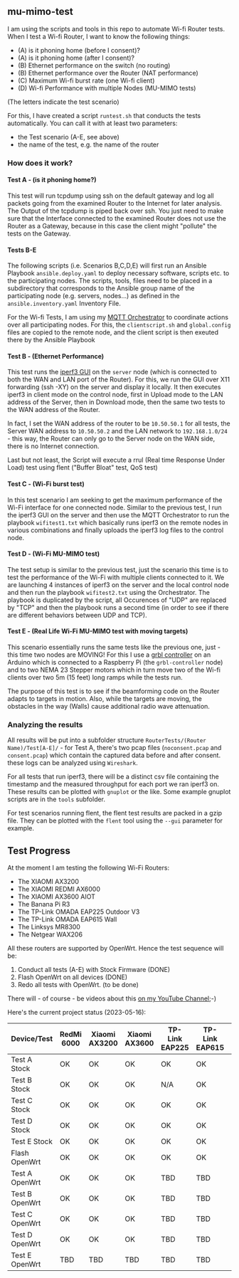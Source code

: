 ## mu-mimo-test

I am using the scripts and tools in this repo to automate Wi-fi Router tests. When I test a Wi-fi Router, I want to know the following things:

- (A) is it phoning home (before I consent)?
- (A) is it phoning home (after I consent)?
- (B) Ethernet performance on the switch (no routing)
- (B) Ethernet performance over the Router (NAT performance)
- (C) Maximum Wi-fi burst rate (one Wi-fi client)
- (D) Wi-fi Performance with multiple Nodes (MU-MIMO tests)

(The letters indicate the test scenario)

For this, I have created a script `runtest.sh` that conducts the tests automatically. You can call it with at least two parameters: 

- the Test scenario (A-E, see above)
- the name of the test, e.g. the name of the router

### How does it work?

#### Test A - (is it phoning home?)

This test will run tcpdump using ssh on the default gateway and log all packets going from the examined Router to the Internet for later analysis. The Output of the tcpdump is piped back over ssh. You just need to make sure that the Interface connected to the examined Router does not use the Router as a Gateway, because in this case the client might "pollute" the tests on the Gateway.

#### Tests B-E

The following scripts (i.e. Scenarios B,C,D,E) will first run an Ansible Playbook `ansible.deploy.yaml` to deploy necessary software, scripts etc. to the participating nodes. The scripts, tools, files need to be placed in a subdirectory that corresponds to the Ansible group name of the participating node (e.g. servers, nodes...) as defined in the `ansible.inventory.yaml` Inventory File.

For the Wi-fi Tests, I am using my [MQTT Orchestrator](https://github.com/onemarcfifty/MQTT-Orchestrate) to coordinate actions over all participating nodes. For this, the `clientscript.sh` and `global.config` files are copied to the remote node, and the client script is then exeuted there by the Ansible Playbook

#### Test B - (Ethernet Performance)

This test runs the [iperf3 GUI](https://github.com/onemarcfifty/iperf3-GUI) on the `server` node (which is connected to both the WAN and LAN port of the Router). For this, we run the GUI over X11 forwarding (ssh -XY) on the server and display it locally. It then executes iperf3 in client mode on the control node, first in Upload mode to the LAN address of the Server, then in Download mode, then the same two tests to the WAN address of the Router.

In fact, I set the WAN address of the router to be `10.50.50.1` for all tests, the Server WAN address to `10.50.50.2` and the LAN network to `192.168.1.0/24` - this way, the Router can only go to the Server node on the WAN side, there is no Internet connection.

Last but not least, the Script will execute a rrul (Real time Response Under Load) test using flent ("Buffer Bloat" test, QoS test)

#### Test C - (Wi-Fi burst test)

In this test scenario I am seeking to get the maximum performance of the Wi-Fi interface for one connected node. Similar to the previous test, I run the iperf3 GUI on the server and then use the MQTT Orchestrator to run the playbook `wifitest1.txt` which basically runs iperf3 on the remote nodes in various combinations and finally uploads the iperf3 log files to the control node.

#### Test D - (Wi-Fi MU-MIMO test)

The test setup is similar to the previous test, just the scenario this time is to test the performance of the Wi-Fi with multiple clients connected to it. We are launching 4 instances of iperf3 on the server and the local control node and then run the playbook `wifitest2.txt` using the Orchestrator. The playbook is duplicated by the script, all Occurences of "UDP" are replaced by "TCP" and then the playbook runs a second time (in order to see if there are different behaviors between UDP and TCP).

#### Test E - (Real Life Wi-Fi MU-MIMO test with moving targets)

This scenario essentially runs the same tests like the previous one, just - this time two nodes are MOVING! For this I use a [grbl controller](https://github.com/grbl/grbl) on an Arduino which is connected to a Raspberry Pi (the `grbl-controller` node) and to two NEMA 23 Stepper motors which in turn move two of the Wi-fi clients over two 5m (15 feet) long ramps while the tests run.

The purpose of this test is to see if the beamforming code on the Router adapts to targets in motion. Also, while the targets are moving, the obstacles in the way (Walls) cause additional radio wave attenuation.

### Analyzing the results

All results will be put into a subfolder structure `RouterTests/(Router Name)/Test[A-E]/` - for Test A, there's two pcap files (`noconsent.pcap` and `consent.pcap`) which contain the captured data before and after consent. these logs can be analyzed using `Wireshark`. 

For all tests that run iperf3, there will be a distinct csv file containing the timestamp and the measured throughput for each port we ran iperf3 on. These results can be plotted with `gnuplot` or the like. Some example gnuplot scripts are in the `tools` subfolder.

For test scenarios running flent, the flent test results are packed in a gzip file. They can be plotted with the `flent` tool using the `--gui` parameter for example.

## Test Progress

At the moment I am testing the following Wi-Fi Routers:

- The XIAOMI AX3200
- The XIAOMI REDMI AX6000
- The XIAOMI AX3600 AIOT
- The Banana Pi R3
- The TP-Link OMADA EAP225 Outdoor V3
- The TP-Link OMADA EAP615 Wall
- The Linksys MR8300
- The Netgear WAX206

All these routers are supported by OpenWrt. Hence the test sequence will be:

1. Conduct all tests (A-E) with Stock Firmware (DONE)
2. Flash OpenWrt on all devices (DONE)
3. Redo all tests with OpenWrt. (to be done)

There will - of course - be videos about this [on my YouTube Channel](https://www.youtube.com/c/onemarcfifty);-)

Here's the current project status (2023-05-16):

| Device/Test    | RedMi 6000 | Xiaomi AX3200 | Xiaomi AX3600 | TP-Link EAP225 | TP-Link EAP615 | Linksys MR8300 | Banana Pi R3 | WAX206 |
|----------------|------------|---------------|---------------|----------------|----------------|----------------|--------------|--------|
| Test A Stock   | OK         | OK            | OK            | OK             | OK             | OK             | N/A          | OK     |
| Test B Stock   | OK         | OK            | OK            | N/A            | OK             | OK             | N/A          | OK     |
| Test C Stock   | OK         | OK            | OK            | OK             | OK             | OK             | N/A          | OK     |
| Test D Stock   | OK         | OK            | OK            | OK             | OK             | OK             | N/A          | OK     |
| Test E Stock   | OK         | OK            | OK            | OK             | OK             | OK             | N/A          | OK     |
| Flash OpenWrt  | OK         | OK            | OK            | OK             | OK             | OK             | OK           | OK     |
| Test A OpenWrt | OK         | OK            | OK            | TBD            | TBD            | OK             | OK           | OK     |
| Test B OpenWrt | OK         | OK            | OK            | TBD            | TBD            | OK             | OK           | OK     |
| Test C OpenWrt | OK         | OK            | OK            | TBD            | TBD            | OK             | OK           | OK     |
| Test D OpenWrt | OK         | OK            | OK            | TBD            | TBD            | OK             | OK           | OK     |
| Test E OpenWrt | TBD        | TBD           | TBD           | TBD            | TBD            | TBD            | TBD          | TBD    |